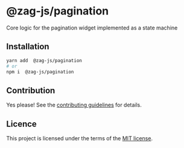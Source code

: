 # @zag-js/pagination

Core logic for the pagination widget implemented as a state machine

## Installation

```sh
yarn add  @zag-js/pagination
# or
npm i  @zag-js/pagination
```

## Contribution

Yes please! See the [contributing guidelines](https://github.com/chakra-ui/zag/blob/main/CONTRIBUTING.md) for details.

## Licence

This project is licensed under the terms of the [MIT license](https://github.com/chakra-ui/zag/blob/main/LICENSE).
